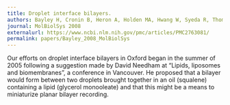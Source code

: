```yaml
---
title: Droplet interface bilayers.
authors: Bayley H, Cronin B, Heron A, Holden MA, Hwang W, Syeda R, Thompson JR, Wallace MI.
journal: MolBiolSys 2008 
externalurl: https://www.ncbi.nlm.nih.gov/pmc/articles/PMC2763081/
permalink: papers/Bayley_2008_MolBiolSys
---
```

Our efforts on droplet interface bilayers in Oxford began in the summer of 2005 following a suggestion made by David Needham at “Lipids, liposomes and biomembranes”, a conference in Vancouver. He proposed that a bilayer would form between two droplets brought together in an oil (squalene) containing a lipid (glycerol monooleate) and that this might be a means to miniaturize planar bilayer recording.